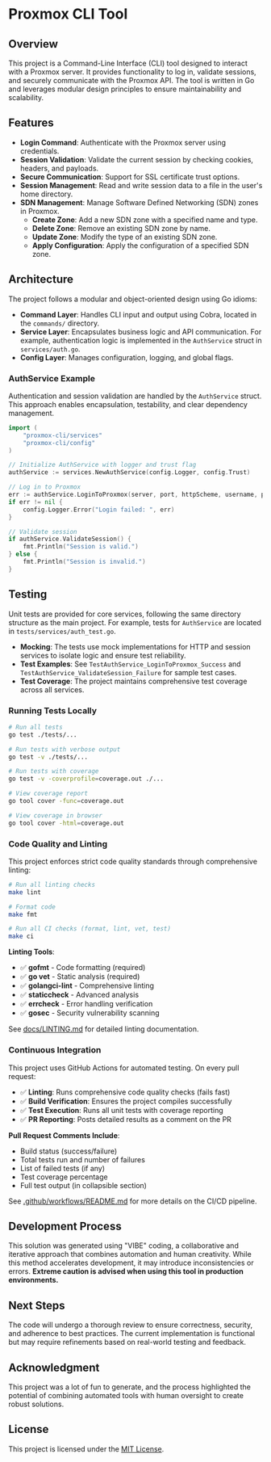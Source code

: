 # Proxmox CLI Tool

## Overview

This project is a Command-Line Interface (CLI) tool designed to interact with a Proxmox server. It provides functionality to log in, validate sessions, and securely communicate with the Proxmox API. The tool is written in Go and leverages modular design principles to ensure maintainability and scalability.

## Features

- **Login Command**: Authenticate with the Proxmox server using credentials.
- **Session Validation**: Validate the current session by checking cookies, headers, and payloads.
- **Secure Communication**: Support for SSL certificate trust options.
- **Session Management**: Read and write session data to a file in the user's home directory.
- **SDN Management**: Manage Software Defined Networking (SDN) zones in Proxmox.
  - **Create Zone**: Add a new SDN zone with a specified name and type.
  - **Delete Zone**: Remove an existing SDN zone by name.
  - **Update Zone**: Modify the type of an existing SDN zone.
  - **Apply Configuration**: Apply the configuration of a specified SDN zone.

## Architecture

The project follows a modular and object-oriented design using Go idioms:

- **Command Layer**: Handles CLI input and output using Cobra, located in the `commands/` directory.
- **Service Layer**: Encapsulates business logic and API communication. For example, authentication logic is implemented in the `AuthService` struct in `services/auth.go`.
- **Config Layer**: Manages configuration, logging, and global flags.

### AuthService Example

Authentication and session validation are handled by the `AuthService` struct. This approach enables encapsulation, testability, and clear dependency management.

```go
import (
    "proxmox-cli/services"
    "proxmox-cli/config"
)

// Initialize AuthService with logger and trust flag
authService := services.NewAuthService(config.Logger, config.Trust)

// Log in to Proxmox
err := authService.LoginToProxmox(server, port, httpScheme, username, password)
if err != nil {
    config.Logger.Error("Login failed: ", err)
}

// Validate session
if authService.ValidateSession() {
    fmt.Println("Session is valid.")
} else {
    fmt.Println("Session is invalid.")
}
```

## Testing

Unit tests are provided for core services, following the same directory structure as the main project. For example, tests for `AuthService` are located in `tests/services/auth_test.go`.

- **Mocking**: The tests use mock implementations for HTTP and session services to isolate logic and ensure test reliability.
- **Test Examples**: See `TestAuthService_LoginToProxmox_Success` and `TestAuthService_ValidateSession_Failure` for sample test cases.
- **Test Coverage**: The project maintains comprehensive test coverage across all services.

### Running Tests Locally

```sh
# Run all tests
go test ./tests/...

# Run tests with verbose output
go test -v ./tests/...

# Run tests with coverage
go test -v -coverprofile=coverage.out ./...

# View coverage report
go tool cover -func=coverage.out

# View coverage in browser
go tool cover -html=coverage.out
```

### Code Quality and Linting

This project enforces strict code quality standards through comprehensive linting:

```bash
# Run all linting checks
make lint

# Format code
make fmt

# Run all CI checks (format, lint, vet, test)
make ci
```

**Linting Tools**:
- ✅ **gofmt** - Code formatting (required)
- ✅ **go vet** - Static analysis (required)
- ✅ **golangci-lint** - Comprehensive linting
- ✅ **staticcheck** - Advanced analysis
- ✅ **errcheck** - Error handling verification
- ✅ **gosec** - Security vulnerability scanning

See [docs/LINTING.md](docs/LINTING.md) for detailed linting documentation.

### Continuous Integration

This project uses GitHub Actions for automated testing. On every pull request:

- ✅ **Linting**: Runs comprehensive code quality checks (fails fast)
- ✅ **Build Verification**: Ensures the project compiles successfully
- ✅ **Test Execution**: Runs all unit tests with coverage reporting
- ✅ **PR Reporting**: Posts detailed results as a comment on the PR

**Pull Request Comments Include**:
- Build status (success/failure)
- Total tests run and number of failures
- List of failed tests (if any)
- Test coverage percentage
- Full test output (in collapsible section)

See [.github/workflows/README.md](.github/workflows/README.md) for more details on the CI/CD pipeline.

## Development Process

This solution was generated using "VIBE" coding, a collaborative and iterative approach that combines automation and human creativity. While this method accelerates development, it may introduce inconsistencies or errors. **Extreme caution is advised when using this tool in production environments.**

## Next Steps

The code will undergo a thorough review to ensure correctness, security, and adherence to best practices. The current implementation is functional but may require refinements based on real-world testing and feedback.

## Acknowledgment

This project was a lot of fun to generate, and the process highlighted the potential of combining automated tools with human oversight to create robust solutions.

## License

This project is licensed under the [MIT License](./LICENSE).
